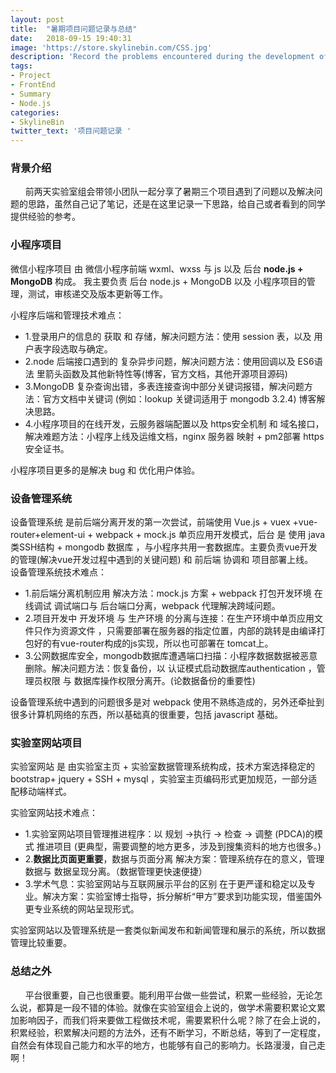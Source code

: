 ```yaml
---
layout: post
title:  "暑期项目问题记录与总结"
date:   2018-09-15 19:40:31
image: 'https://store.skylinebin.com/CSS.jpg'
description: 'Record the problems encountered during the development of this summer project'
tags:
- Project
- FrontEnd
- Summary
- Node.js
categories:
- SkylineBin
twitter_text: '项目问题记录 '
---  
```


### 背景介绍  

&nbsp;&nbsp;&nbsp;&nbsp;&nbsp;&nbsp;前两天实验室组会带领小团队一起分享了暑期三个项目遇到了问题以及解决问题的思路，虽然自己记了笔记，还是在这里记录一下思路，给自己或者看到的同学提供经验的参考。  


### 小程序项目  
微信小程序项目 由 微信小程序前端 wxml、wxss 与 js 以及 后台 **node.js + MongoDB** 构成。  我主要负责 后台 node.js + MongoDB 以及 小程序项目的管理，测试，审核递交及版本更新等工作。  

小程序后端和管理技术难点：  
- 1.登录用户的信息的 获取 和 存储，解决问题方法：使用 session 表，以及 用户表字段选取与确定。  
- 2.node 后端接口遇到的 复杂异步问题，解决问题方法：使用回调以及 ES6语法 里箭头函数及其他新特性等(博客，官方文档，其他开源项目源码)  
- 3.MongoDB 复杂查询出错，多表连接查询中部分关键词报错，解决问题方法：官方文档中关键词 (例如：lookup 关键词适用于 mongodb 3.2.4) 博客解决思路。  
- 4.小程序项目的在线开发，云服务器端配置以及 https安全机制 和 域名接口，解决难题方法：小程序上线及运维文档，nginx 服务器 映射 + pm2部署 https安全证书。  

小程序项目更多的是解决 bug 和 优化用户体验。  



### 设备管理系统  
设备管理系统 是前后端分离开发的第一次尝试，前端使用 Vue.js + vuex +vue-router+element-ui + webpack + mock.js 单页应用开发模式，后台 是 使用 java 类SSH结构 + mongodb 数据库 ，与小程序共用一套数据库。主要负责vue开发的管理(解决vue开发过程中遇到的关键问题) 和 前后端 协调和 项目部署上线。  
设备管理系统技术难点：  
- 1.前后端分离机制应用  解决方法：mock.js 方案 + webpack 打包开发环境 在线调试 调试端口与 后台端口分离，webpack 代理解决跨域问题。  
- 2.项目开发中 开发环境 与 生产环境 的分离与连接：在生产环境中单页应用文件只作为资源文件 ，只需要部署在服务器的指定位置，内部的跳转是由编译打包好的有vue-router构成的js实现，所以也可部署在 tomcat上。  
- 3.公网数据库安全，mongodb数据库遭遇端口扫描：小程序数据数据被恶意删除。解决问题方法：恢复备份，以 认证模式启动数据库authentication ，管理员权限 与 数据库操作权限分离开。(论数据备份的重要性)  

设备管理系统中遇到的问题很多是对 webpack 使用不熟练造成的，另外还牵扯到很多计算机网络的东西，所以基础真的很重要，包括 javascript 基础。  


### 实验室网站项目  
实验室网站 是 由实验室主页 + 实验室数据管理系统构成，技术方案选择稳定的 bootstrap+ jquery + SSH + mysql ，实验室主页编码形式更加规范，一部分适配移动端样式。  

实验室网站技术难点：  
- 1.实验室网站项目管理推进程序：以 规划 ->执行 -> 检查 -> 调整 (PDCA)的模式 推进项目 (更典型，需要调整的地方更多，涉及到搜集资料的地方也很多。)  
- 2.**数据比页面更重要**，数据与页面分离 解决方案：管理系统存在的意义，管理数据与 数据呈现分离。（数据管理更快速便捷）  
- 3.学术气息：实验室网站与互联网展示平台的区别 在于更严谨和稳定以及专业。解决方案：实验室博士指导，拆分解析“甲方”要求到功能实现，借鉴国外更专业系统的网站呈现形式。  

实验室网站以及管理系统是一套类似新闻发布和新闻管理和展示的系统，所以数据管理比较重要。  


### 总结之外

&nbsp;&nbsp;&nbsp;&nbsp;&nbsp;&nbsp;平台很重要，自己也很重要。能利用平台做一些尝试，积累一些经验，无论怎么说，都算是一段不错的体验。就像在实验室组会上说的，做学术需要积累论文累加影响因子，而我们将来要做工程做技术呢，需要累积什么呢？除了在会上说的，积累经验，积累解决问题的方法外，还有不断学习，不断总结，等到了一定程度，自然会有体现自己能力和水平的地方，也能够有自己的影响力。长路漫漫，自己走啊！  
